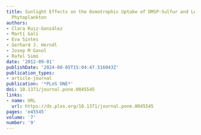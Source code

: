 ```yaml
---
title: Sunlight Effects on the Osmotrophic Uptake of DMSP-Sulfur and Leucine by Polar
  Phytoplankton
authors:
- Clara Ruiz-González
- Martí Galí
- Eva Sintes
- Gerhard J. Herndl
- Josep M Gasol
- Rafel Simó
date: '2012-09-01'
publishDate: '2024-08-05T15:04:47.516043Z'
publication_types:
- article-journal
publication: '*PLoS ONE*'
doi: 10.1371/journal.pone.0045545
links:
- name: URL
  url: https://dx.plos.org/10.1371/journal.pone.0045545
pages: 'e45545'
volume: '7'
number: '9'
---
```

